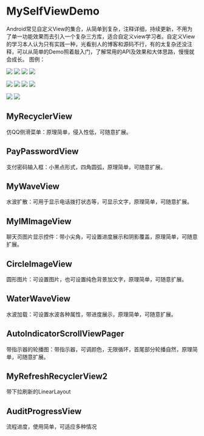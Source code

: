 # MySelfViewDemo
Android常见自定义View的集合，从简单到复杂，注释详细，持续更新，不用为了单一功能效果而去引入一个复杂三方库，适合自定义view学习者。自定义View的学习本人认为只有实践一种，光看别人的博客和源码不行，有的太复杂还没注释，可以从简单的Demo照着敲入门，了解常用的API及效果和大体思路，慢慢就会成长。
图例：

![](https://github.com/longlong-2l/MySelfViewDemo/blob/master/img/%E4%BE%A7%E6%BB%91%E6%95%88%E6%9E%9C_208.png)
![](https://github.com/longlong-2l/MySelfViewDemo/blob/master/img/%E5%B0%8F%E9%BB%91%E7%82%B9%E5%AF%86%E7%A0%81%E8%BE%93%E5%85%A5_208.gif)
![](https://github.com/longlong-2l/MySelfViewDemo/blob/master/img/%E6%B0%B4%E6%B3%A2%E7%BA%B9%E6%89%A9%E6%95%A3_208.gif)
![](https://github.com/longlong-2l/MySelfViewDemo/blob/master/img/%E8%81%8A%E5%A4%A9%E9%A1%B5%E5%9B%BE%E7%89%87%E5%B1%95%E7%A4%BA_208.gif)

![](https://github.com/longlong-2l/MySelfViewDemo/blob/master/img/%E8%AF%AD%E9%9F%B3%E5%BD%95%E5%85%A5_208.gif)
![](https://github.com/longlong-2l/MySelfViewDemo/blob/master/img/circleImageView.png)
![](https://github.com/longlong-2l/MySelfViewDemo/blob/master/img/%E6%B0%B4%E6%B3%A2%E7%BA%B9%E6%B5%81%E5%8A%A8_208.gif)
![](https://github.com/longlong-2l/MySelfViewDemo/blob/master/img/%E8%BD%AE%E6%92%AD%E5%9B%BE_208.gif)

![](https://github.com/longlong-2l/MySelfViewDemo/blob/master/img/%E4%B8%8B%E6%8B%89%E5%88%B7%E6%96%B0%E5%92%8C%E4%B8%8A%E6%8B%89%E5%8A%A0%E8%BD%BD_208.gif)
![](https://github.com/longlong-2l/MySelfViewDemo/blob/master/img/%E6%B5%81%E7%A8%8B%E8%BF%9B%E5%BA%A6.png)

## MyRecyclerView
仿QQ侧滑菜单：原理简单，侵入性低，可随意扩展。

## PayPasswordView
支付密码输入框：小黑点形式，四角圆弧，原理简单，可随意扩展。

## MyWaveView
水波扩散：可用于显示电话拨打状态等，可显示文字，原理简单，可随意扩展。

## MyIMImageView
聊天页图片显示控件：带小尖角，可设置进度展示和阴影覆盖，原理简单，可随意扩展。

## CircleImageView
圆形图片：可设置图片，也可设置纯色背景加文字，原理简单，可随意扩展。

## WaterWaveView
水波加载：可设置水波各种属性，带进度展示，原理简单，可随意扩展。

## AutoIndicatorScrollViewPager
带指示器的轮播图：带指示器，可调颜色，无限循环，首尾部分轮播自然，原理简单，可随意扩展。

## MyRefreshRecyclerView2
带下拉刷新的LinearLayout

## AuditProgressView
流程进度，使用简单，可适应多种情况
